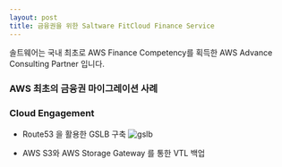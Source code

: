 ```yaml
---
layout: post
title: 금융권을 위한 Saltware FitCloud Finance Service
---
```


솔트웨어는 국내 최초로 AWS Finance Competency를 획득한 AWS Advance Consulting Partner 입니다.

### AWS 최초의 금융권 마이그레이션 사례
[미래에셋자산운용 사례 바로가기]:<https://aws.amazon.com/ko/solutions/case-studies/miraeasset/>


### Cloud Engagement 
- Route53 을 활용한 GSLB 구축
![gslb](https://user-images.githubusercontent.com/29446742/28563273-64b2c25c-7160-11e7-8e91-8fc25217bf59.png)

- AWS S3와 AWS Storage Gateway 를 통한 VTL 백업
